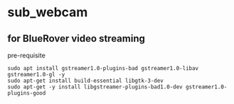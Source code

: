 # sub_webcam
## for BlueRover video streaming
pre-requisite
```
sudo apt install gstreamer1.0-plugins-bad gstreamer1.0-libav gstreamer1.0-gl -y
sudo apt-get install build-essential libgtk-3-dev
sudo apt-get -y install libgstreamer-plugins-bad1.0-dev gstreamer1.0-plugins-good

```

